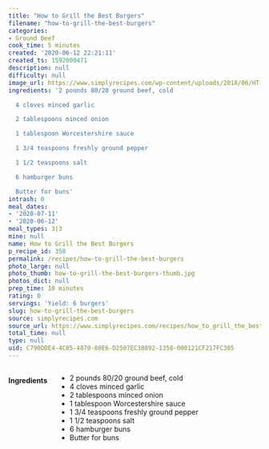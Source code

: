 ```yaml
---
title: "How to Grill the Best Burgers"
filename: "how-to-grill-the-best-burgers"
categories:
- Ground Beef
cook_time: 5 minutes
created: '2020-06-12 22:21:11'
created_ts: 1592000471
description: null
difficulty: null
image_url: https://www.simplyrecipes.com/wp-content/uploads/2018/06/HT-Grill-Burger-LEAD-VERTICAL-600x840.jpg
ingredients: '2 pounds 80/20 ground beef, cold

  4 cloves minced garlic

  2 tablespoons minced onion

  1 tablespoon Worcestershire sauce

  1 3/4 teaspoons freshly ground pepper

  1 1/2 teaspoons salt

  6 hamburger buns

  Butter for buns'
intrash: 0
meal_dates:
- '2020-07-11'
- '2020-06-12'
meal_types: 3|3
mine: null
name: How to Grill the Best Burgers
p_recipe_id: 358
permalink: /recipes/how-to-grill-the-best-burgers
photo_large: null
photo_thumb: how-to-grill-the-best-burgers-thumb.jpg
photos_dict: null
prep_time: 10 minutes
rating: 0
servings: 'Yield: 6 burgers'
slug: how-to-grill-the-best-burgers
source: simplyrecipes.com
source_url: https://www.simplyrecipes.com/recipes/how_to_grill_the_best_burgers/
total_time: null
type: null
uid: C790DDE4-4C85-4870-80E6-D2507EC38892-1358-000121CF217FC385
---
```

<div class="large-8 medium-7 columns" id="writeup">	</div><!-- #writeup -->
</div><!-- #row-one -->
<div class="row" id="row-two">	<div class="medium-4 small-5 columns" id="ingredients"><h4>Ingredients</h4><div class="box box-ingredients content"><ul>
<li>2 pounds 80/20 ground beef, cold</li>
<li>4 cloves minced garlic</li>
<li>2 tablespoons minced onion</li>
<li>1 tablespoon Worcestershire sauce</li>
<li>1 3/4 teaspoons freshly ground pepper</li>
<li>1 1/2 teaspoons salt</li>
<li>6 hamburger buns</li>
<li>Butter for buns</li>
</ul>
</div>	</div>	<div class="medium-6 small-7 columns" id="directions">	</div>